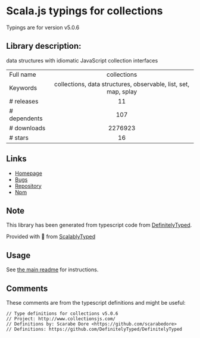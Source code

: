 
# Scala.js typings for collections

Typings are for version v5.0.6

## Library description:
data structures with idiomatic JavaScript collection interfaces

|                    |                 |
| ------------------ | :-------------: |
| Full name          | collections |
| Keywords           | collections, data structures, observable, list, set, map, splay |
| # releases         | 11 |
| # dependents       | 107 |
| # downloads        | 2276923 |
| # stars            | 16 |

## Links
- [Homepage](http://www.collectionsjs.com)
- [Bugs](http://github.com/montagejs/collections/issues)
- [Repository](https://github.com/montagejs/collections)
- [Npm](https://www.npmjs.com/package/collections)
    


## Note
This library has been generated from typescript code from [DefinitelyTyped](https://definitelytyped.org).

Provided with :purple_heart: from [ScalablyTyped](https://github.com/oyvindberg/ScalablyTyped)

## Usage
See [the main readme](../../readme.md) for instructions.

## Comments

These comments are from the typescript definitions and might be useful:
```
// Type definitions for collections v5.0.6
// Project: http://www.collectionsjs.com/
// Definitions by: Scarabe Dore <https://github.com/scarabedore>
// Definitions: https://github.com/DefinitelyTyped/DefinitelyTyped

```

